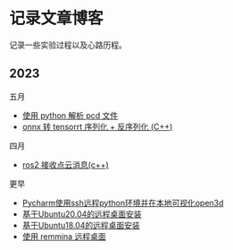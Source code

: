 # 记录文章博客

记录一些实验过程以及心路历程。

## 2023

五月

* [使用 python 解析 pcd 文件](2023_05/read_pcd_file/read_pcd_file.md)
* [onnx 转 tensorrt 序列化 + 反序列化 (C++)](2023_05/onnx2trt/onnx2trt.md)

四月

* [ros2 接收点云消息(c++)](2023_04/ros_receive_pointcloud_msgs/ros_receive_pointcloud_msg_c++.md)

更早

* [Pycharm使用ssh远程python环境并在本地可视化open3d](earlier/linux/ssh远程环境本地可视化.md)
* [基于Ubuntu20.04的远程桌面安装](earlier/linux/基于Ubuntu20.04的远程桌面安装.md)
* [基于Ubuntu18.04的远程桌面安装](earlier/remote_desktop/基于Ubuntu18.04的远程桌面安装.md)
* [使用 remmina 远程桌面](earlier/remote_desktop/remmina_desktop.md)
